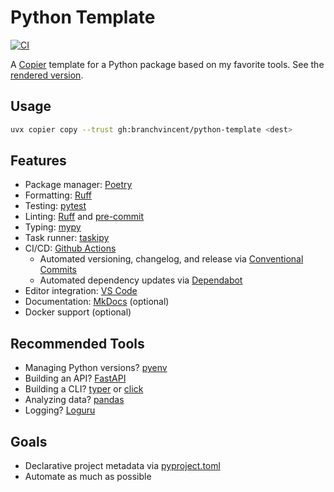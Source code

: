 # Python Template

[![CI](https://github.com/branchvincent/python-template/workflows/CI/badge.svg)](https://github.com/branchvincent/python-template/actions/workflows/ci.yaml)

A [Copier](https://github.com/copier-org/copier) template for a Python package based on my favorite tools. See the [rendered version](https://github.com/branchvincent/python-template/tree/rendered).

## Usage

```sh
uvx copier copy --trust gh:branchvincent/python-template <dest>
```

## Features

- Package manager: [Poetry](https://python-poetry.org/)
- Formatting: [Ruff](https://docs.astral.sh/ruff/formatter/)
- Testing: [pytest](https://docs.pytest.org/en/latest/)
- Linting: [Ruff](https://docs.astral.sh/ruff/linter/) and [pre-commit](https://pre-commit.com/)
- Typing: [mypy](https://mypy.readthedocs.io/en/stable/)
- Task runner: [taskipy](https://github.com/illBeRoy/taskipy)
- CI/CD: [Github Actions](https://docs.github.com/en/actions)
  - Automated versioning, changelog, and release via [Conventional Commits](https://www.conventionalcommits.org/)
  - Automated dependency updates via [Dependabot](https://dependabot.com/)
- Editor integration: [VS Code](https://code.visualstudio.com/)
- Documentation: [MkDocs](https://www.mkdocs.org/) (optional)
- Docker support (optional)

## Recommended Tools

- Managing Python versions? [pyenv](https://github.com/pyenv/pyenv)
- Building an API? [FastAPI](https://fastapi.tiangolo.com/)
- Building a CLI? [typer](https://typer.tiangolo.com/) or [click](https://click.palletsprojects.com/)
- Analyzing data? [pandas](https://pandas.pydata.org/)
- Logging? [Loguru](https://github.com/Delgan/loguru)

## Goals

- Declarative project metadata via [pyproject.toml](https://snarky.ca/what-the-heck-is-pyproject-toml/)
- Automate as much as possible
